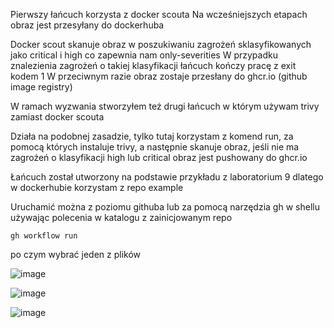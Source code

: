 Pierwszy łańcuch korzysta z docker scouta
Na wcześniejszych etapach obraz jest przesyłany do dockerhuba

Docker scout skanuje obraz w poszukiwaniu zagrożeń sklasyfikowanych jako critical i high co zapewnia nam only-severities
W przypadku znalezienia zagrożeń o takiej klasyfikacji łańcuch kończy pracę z exit kodem 1
W przeciwnym razie obraz zostaje przesłany do ghcr.io (github image registry)

W ramach wyzwania stworzyłem też drugi łańcuch w którym używam trivy zamiast docker scouta

Działa na podobnej zasadzie, tylko tutaj korzystam z komend run, za pomocą których instaluje trivy, a następnie skanuje obraz, jeśli nie ma zagrożeń 
o klasyfikacji high lub critical obraz jest pushowany do ghcr.io

Łańcuch został utworzony na podstawie przykładu z laboratorium 9 dlatego w dockerhubie korzystam z repo example

Uruchamić można z poziomu githuba lub za pomocą narzędzia gh w shellu używając polecenia w katalogu z zainicjowanym repo
```
gh workflow run
```
po czym wybrać jeden z plików 

![image](https://github.com/patryczeko/zadanie2final/assets/106553021/ffb8b5f9-c5e6-4c35-b0fb-3bbeb6afc87f)

![image](https://github.com/patryczeko/zadanie2ultimate/assets/106553021/4e9676d8-c6eb-4043-a93c-dd7b6129c410)

![image](https://github.com/patryczeko/zadanie2ultimate/assets/106553021/b2d6fcb4-31a8-4dc6-84b6-24fa871fc2ef)








